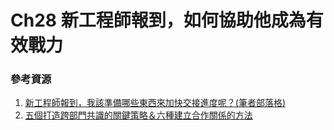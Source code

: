 # Ch28 新工程師報到，如何協助他成為有效戰力

### 參考資源

1. [新工程師報到，我該準備哪些東西來加快交接進度呢？(筆者部落格)](https://medium.com/dean-lin/9624a718d3aa)
2. [五個打造跨部門共識的關鍵策略＆六種建立合作關係的方法](https://medium.com/3pm-lab/ba22661a40e7)
